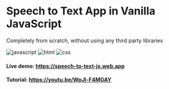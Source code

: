# Speech to Text App in Vanilla JavaScript
Completely from scratch, without using any third party libraries

![javascript](https://img.shields.io/badge/JavaScript-F7DF1E?style=for-the-badge&logo=javascript&logoColor=black) ![html](https://img.shields.io/badge/HTML5-E34F26?style=for-the-badge&logo=html5&logoColor=white) ![css](https://img.shields.io/badge/CSS-239120?&style=for-the-badge&logo=css3&logoColor=white)

#### Live demo: https://speech-to-text-js.web.app
#### Tutorial: https://youtu.be/WpJl-F4MGAY